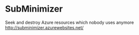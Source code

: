 # SubMinimizer
Seek and destroy Azure resources which nobody uses anymore
http://subminimizer.azurewebsites.net/

